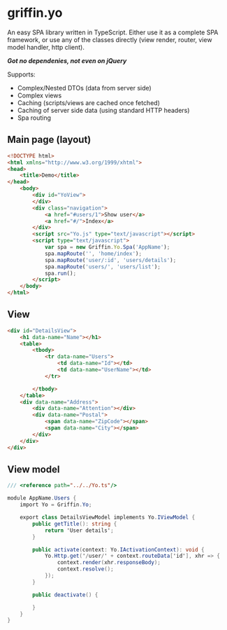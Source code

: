 # griffin.yo

An easy SPA library written in TypeScript. Either use it as a complete SPA framework, or use any of the classes directly (view render, router, view model handler, http client).

***Got no dependenies, not even on jQuery***

Supports:

* Complex/Nested DTOs (data from server side)
* Complex views
* Caching (scripts/views are cached once fetched)
* Caching of server side data (using standard HTTP headers)
* Spa routing


## Main page (layout)

```html
<!DOCTYPE html>
<html xmlns="http://www.w3.org/1999/xhtml">
<head>
    <title>Demo</title>
</head>
    <body>
        <div id="YoView">
        </div>
        <div class="navigation">
            <a href="#users/1">Show user</a>
            <a href="#/">Index</a>
        </div>
        <script src="Yo.js" type="text/javascript"></script>
        <script type="text/javascript">
            var spa = new Griffin.Yo.Spa('AppName');
            spa.mapRoute('', 'home/index');
            spa.mapRoute('user/:id', 'users/details');
            spa.mapRoute('users/', 'users/list');
            spa.run();
        </script>
    </body>
</html>
```

## View

```html
<div id="DetailsView">
    <h1 data-name="Name"></h1>
    <table>
        <tbody>
            <tr data-name="Users">
                <td data-name="Id"></td>
                <td data-name="UserName"></td>
            </tr>

        </tbody>
    </table>
    <div data-name="Address">
        <div data-name="Attention"></div>
        <div data-name="Postal">
            <span data-name="ZipCode"></span>
            <span data-name="City"></span>
        </div>
    </div>
</div>
```

## View model

```c#
/// <reference path="../../Yo.ts"/> 

module AppName.Users {
    import Yo = Griffin.Yo;

    export class DetailsViewModel implements Yo.IViewModel {
        public getTitle(): string {
            return 'User details';
        }

        public activate(context: Yo.IActivationContext): void {
            Yo.Http.get('/user/' + context.routeData['id'], xhr => {
                context.render(xhr.responseBody);
                context.resolve();
            });
        }

        public deactivate() {

        }
    }    
}
```


